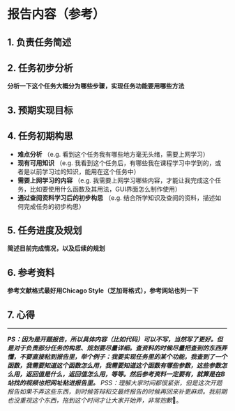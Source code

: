 # 报告内容（参考）

## 1. 负责任务简述
## 2. 任务初步分析
**分析一下这个任务大概分为哪些步骤，实现任务功能要用哪些方法**
## 3. 预期实现目标
## 4. 任务初期构思
- **难点分析**
（e.g. 看到这个任务我有哪些地方毫无头绪，需要上网学习）
- **现有可用知识**
（e.g. 我看到这个任务后，有哪些我在课程学习中学到的，或者是以前学习过的知识，能用在这个任务中）
- **需要上网学习的内容**
（e.g. 我需要上网学习哪些内容，才能让我完成这个任务，比如要使用什么函数及其用法，GUI界面怎么制作使用）
- **通过查阅资料学习后的初步构思**
（e.g. 结合所学知识及查阅的资料，描述如何完成任务的初步构思）
## 5. 任务进度及规划
**简述目前完成情况，以及后续的规划**
## 6. 参考资料
**参考文献格式最好用Chicago Style（芝加哥格式），参考网站也列一下**
## 7. 心得


***
***PS：因为是开题报告，所以具体内容（比如代码）可以不写，当然写了更好。但是对于负责部分任务的构思、规划要尽量详细。查资料的时候尽量把查到的东西弄懂，不要直接粘到报告里，举个例子：我要实现任务里的某个功能，我查到了一个函数，我需要知道这个函数怎么用，我需要知道这个函数有哪些参数，这些参数怎么用，返回值是什么，返回值怎么用，等等。然后参考资料一定要有，就算是在B站找的视频也把网址粘进报告里。***
*PSS：理解大家时间都很紧张，但是这次开题报告如果不弄这些东西，到时候答辩和交最终报告的时候再回来补更麻烦。我前期也没重视这个东西，拖到这个时间才让大家开始弄，非常抱歉*🥺。